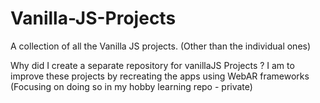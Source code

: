 # Vanilla-JS-Projects
A collection of all the Vanilla JS projects. (Other than the individual ones)

Why did I create a separate repository for vanillaJS Projects ?
I am to improve these projects by recreating the apps using WebAR frameworks (Focusing on doing so in my hobby learning repo - private)
